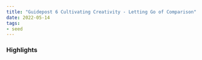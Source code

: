 ```yaml
---
title: "Guidepost 6 Cultivating Creativity - Letting Go of Comparison"
date: 2022-05-14
tags:
- seed
---
```


### Highlights


